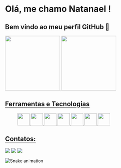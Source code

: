 # Olá, me chamo Natanael ! 
## Bem vindo ao meu perfil GitHub 👋

<div>
	<a href="https://github.com/natanael986">
	<img height="180em" src="https://github-readme-stats.vercel.app/api/top-langs/?username=natanael986&layout=compact&langs_count=7&theme=dracula"/>
	<img height="180em" src="https://github-readme-stats.vercel.app/api?username=natanael986&show_icons=true&theme=dracula&include_all_commits=true&count_private=true"/>
</div>

## Ferramentas e Tecnologias
<div>
	<figure>
		<img src="https://cdn.jsdelivr.net/gh/devicons/devicon/icons/html5/html5-original-wordmark.svg" width:"40" height="40"/>
		<img src="https://cdn.jsdelivr.net/gh/devicons/devicon/icons/css3/css3-original-wordmark.svg" width:"40" height="40"/>
		<img src="https://cdn.jsdelivr.net/gh/devicons/devicon/icons/bootstrap/bootstrap-original-wordmark.svg" width:"40" height="40"/>
		<img src="https://cdn.jsdelivr.net/gh/devicons/devicon/icons/javascript/javascript-original.svg" width:"40" height="40"/>
		<img src="https://cdn.jsdelivr.net/gh/devicons/devicon/icons/php/php-original.svg" width:"40" height="40"/>
    <img src="https://cdn.jsdelivr.net/gh/devicons/devicon/icons/laravel/laravel-plain-wordmark.svg" width:"40" height="40"/>
		<img src="https://cdn.jsdelivr.net/gh/devicons/devicon/icons/mysql/mysql-plain-wordmark.svg" width:"40" height="40"/>
	</figure>
</div>

	
## Contatos:
<div>
	<a href="https://instagram.com/natan.tsx" target="_blank"><img src="https://img.shields.io/badge/-Instagram-%23E4405F?style=for-the-badge&logo=instagram&logoColor=white" target="_blank"></a>
	<a href = "mailto:juniornatan986@gmail.com"><img src="https://img.shields.io/badge/Gmail-D14836?style=for-the-badge&logo=gmail&logoColor=white" target="_blank"></a>
	<a href="https://www.linkedin.com/in/natanael-junior-rocha-de-souza" target="_blank"><img src="https://img.shields.io/badge/-LinkedIn-%230077B5?style=for-the-badge&logo=linkedin&logoColor=white" target="_blank"></a>   
</div>

![Snake animation](https://github.com/natanael986/natanael986/blob/output/github-contribution-grid-snake.svg)

